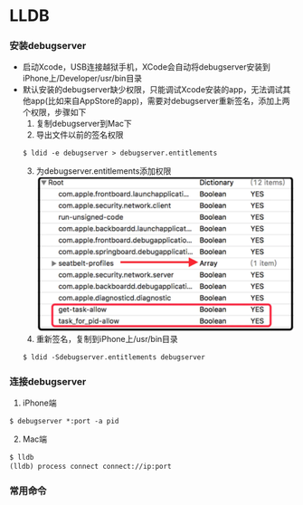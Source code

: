 # LLDB

### 安装debugserver
* 启动Xcode，USB连接越狱手机，XCode会自动将debugserver安装到iPhone上/Developer/usr/bin目录
* 默认安装的debugserver缺少权限，只能调试Xcode安装的app，无法调试其他app(比如来自AppStore的app)，需要对debugserver重新签名，添加上两个权限，步骤如下
    1. 复制debugserver到Mac下
    2. 导出文件以前的签名权限
    ```
    $ ldid -e debugserver > debugserver.entitlements
    ```
    3. 为debugserver.entitlements添加权限
    ![](2_LLDB_1.png)
    4. 重新签名，复制到iPhone上/usr/bin目录
    ```
    $ ldid -Sdebugserver.entitlements debugserver
    ```

### 连接debugserver
1. iPhone端
```
$ debugserver *:port -a pid
```
2. Mac端
```
$ lldb
(lldb) process connect connect://ip:port
```

### 常用命令
